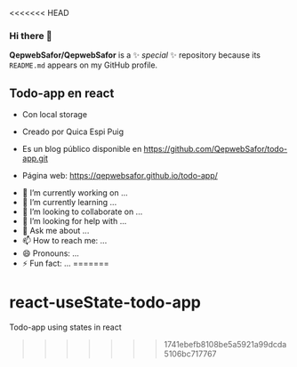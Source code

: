 <<<<<<< HEAD
### Hi there 👋

**QepwebSafor/QepwebSafor** is a ✨ _special_ ✨ repository because its `README.md` appears on my GitHub profile.

## Todo-app en react

* Con local storage


* Creado por Quica Espi Puig

* Es un blog público disponible  en https://github.com/QepwebSafor/todo-app.git

* Página web:  https://qepwebsafor.github.io/todo-app/

- 🔭 I’m currently working on ...
- 🌱 I’m currently learning ...
- 👯 I’m looking to collaborate on ...
- 🤔 I’m looking for help with ...
- 💬 Ask me about ...
- 📫 How to reach me: ...
- 😄 Pronouns: ...
- ⚡ Fun fact: ...
=======
# react-useState-todo-app
Todo-app using states in react
>>>>>>> 1741ebefb8108be5a5921a99dcda5106bc717767
